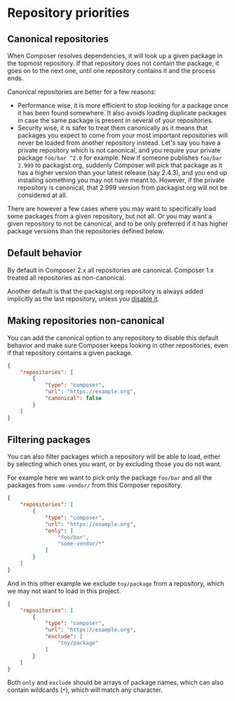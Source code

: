 <!--
    tagline: Configure which packages are found in which repositories
-->

# Repository priorities

## Canonical repositories

When Composer resolves dependencies, it will look up a given package in the
topmost repository. If that repository does not contain the package, it
goes on to the next one, until one repository contains it and the process ends.

Canonical repositories are better for a few reasons:

- Performance wise, it is more efficient to stop looking for a package once it
  has been found somewhere. It also avoids loading duplicate packages in case
  the same package is present in several of your repositories.
- Security wise, it is safer to treat them canonically as it means that packages you
  expect to come from your most important repositories will never be loaded from
  another repository instead. Let's
  say you have a private repository which is not canonical, and you require your
  private package `foo/bar ^2.0` for example. Now if someone publishes
  `foo/bar 2.999` to packagist.org, suddenly Composer will pick that package as it
  has a higher version than your latest release (say 2.4.3), and you end up installing
  something you may not have meant to. However, if the private repository is canonical,
  that 2.999 version from packagist.org will not be considered at all.

There are however a few cases where you may want to specifically load some packages
from a given repository, but not all. Or you may want a given repository to not be
canonical, and to be only preferred if it has higher package versions than the
repositories defined below.

## Default behavior

By default in Composer 2.x all repositories are canonical. Composer 1.x treated
all repositories as non-canonical.

Another default is that the packagist.org repository is always added implicitly
as the last repository, unless you [disable it](../05-repositories.md#disabling-packagist-org).

## Making repositories non-canonical

You can add the canonical option to any repository to disable this default behavior
and make sure Composer keeps looking in other repositories, even if that repository
contains a given package.

```json
{
    "repositories": [
        {
            "type": "composer",
            "url": "https://example.org",
            "canonical": false
        }
    ]
}
```

## Filtering packages

You can also filter packages which a repository will be able to load, either by
selecting which ones you want, or by excluding those you do not want.

For example here we want to pick only the package `foo/bar` and all the packages from
`some-vendor/` from this Composer repository.

```json
{
    "repositories": [
        {
            "type": "composer",
            "url": "https://example.org",
            "only": [
                "foo/bar",
                "some-vendor/*"
            ]
        }
    ]
}
```

And in this other example we exclude `toy/package` from a repository, which
we may not want to load in this project.

```json
{
    "repositories": [
        {
            "type": "composer",
            "url": "https://example.org",
            "exclude": [
                "toy/package"
            ]
        }
    ]
}
```

Both `only` and `exclude` should be arrays of package names, which can also
contain wildcards (`*`), which will match any character.
